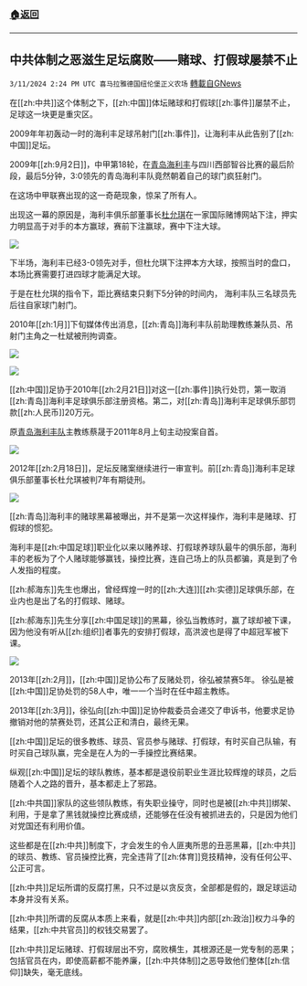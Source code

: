 ###  [:house:返回](README.md)
---


## 中共体制之恶滋生足坛腐败——赌球、打假球屡禁不止
`3/11/2024 2:24 PM UTC 喜马拉雅德国纽伦堡正义农场` [轉載自GNews](https://gnews.org/articles/2384568)

 在[[zh:中共]]这个体制之下，[[zh:中国]]体坛赌球和打假球[[zh:事件]]屡禁不止，足球这一块更是重灾区。

2009年年初轰动一时的海利丰足球吊射门[[zh:事件]]，让海利丰从此告别了[[zh:中国]]足坛。

2009年[[zh:9月2日]]，中甲第18轮，在[青岛海利丰](https://baike.baidu.com/item/%E9%9D%92%E5%B2%9B%E6%B5%B7%E5%88%A9%E4%B8%B0/8703173?fromModule=lemma_inlink)与四川西部智谷比赛的最后阶段，最后5分钟，3∶0领先的青岛海利丰队竟然朝着自己的球门疯狂射门。

在这场中甲联赛出现的这一奇葩现象，惊呆了所有人。

出现这一幕的原因是，海利丰俱乐部董事长[杜允琪](https://baike.baidu.com/item/%E6%9D%9C%E5%85%81%E7%90%AA/9119017?fromModule=lemma_inlink)在一家国际赌博网站下注，押实力明显高于对手的本方赢球，赛前下注赢球，赛中下注大球。


![](https://ipfs.gnews.org/ipfs/QmZBBaVaabLZzVtkMaVUCpM9XoG9zcHemKQkgUTb9XBRr3?filename=0311-1.jpg)


下半场，海利丰已经3-0领先对手，但杜允琪下注押本方大球，按照当时的盘口，本场比赛需要打进四球才能满足大球。

于是在杜允琪的指令下，距比赛结束只剩下5分钟的时间内， 海利丰队三名球员先后往自家球门射门。

2010年[[zh:1月]]下旬媒体传出消息，[[zh:青岛]]海利丰队前助理教练兼队员、吊射门主角之一杜斌被刑拘调查。


![](https://ipfs.gnews.org/ipfs/QmWcBsDho27v1AYz8oKJHHsujD7UK66krBwqV9aEeabLgH?filename=0311-2.jpg)


![](https://ipfs.gnews.org/ipfs/QmWaGPYzMKhCpP4Gqfi5CFhgR6BXRAVabm7pdBRpmA9GvC?filename=0311-3.jpg)

        

[[zh:中国]]足协于2010年[[zh:2月21日]]对这一[[zh:事件]]执行处罚，第一取消[[zh:青岛]]海利丰足球俱乐部注册资格。第二，对[[zh:青岛]]海利丰足球俱乐部罚款[[zh:人民币]]20万元。

原[青岛海利丰队](https://baike.baidu.com/item/%E9%9D%92%E5%B2%9B%E6%B5%B7%E5%88%A9%E4%B8%B0%E9%98%9F/257833?fromModule=lemma_inlink)主教练蔡晟于2011年8月上旬主动投案自首。

![](https://ipfs.gnews.org/ipfs/QmTkJDHLGGoStC9ToSRVShHV5EoHJt5Wwfvh7LHUru6HNv?filename=0311-4.jpg)

2012年[[zh:2月18日]]，足坛反赌案继续进行一审宣判。前[[zh:青岛]]海利丰足球俱乐部董事长杜允琪被判7年有期徒刑。

![](https://ipfs.gnews.org/ipfs/QmToPmD4yGkQRgCQZCcSo8Ug94eHaERFyz9fHSw4izyH18?filename=0311-5.jpg)

[[zh:青岛]]海利丰的赌球黑幕被曝出，并不是第一次这样操作，海利丰是赌球、打假球的惯犯。

海利丰是[[zh:中国足球]]职业化以来以赌养球、打假球养球队最牛的俱乐部，海利丰的老板为了个人赌球能够赢钱，操控比赛，连自己场上的队员都骗，真是到了令人发指的程度。

[[zh:郝海东]]先生也爆出，曾经辉煌一时的[[zh:大连]][[zh:实德]]足球俱乐部，在业内也是出了名的打假球、赌球。

[[zh:郝海东]]先生分享[[zh:中国足球]]的黑幕，徐弘当教练时，赢了球却被下课，因为他没有听从[[zh:组织]]者事先的安排打假球，高洪波也是得了中超冠军被下课。

![](https://ipfs.gnews.org/ipfs/QmQGYFcrik3aGTx1aaspWcD9azWX1VRCcBrpjcnNkJEBkk?filename=0311-6.jpg)

2013年[[zh:2月]]，[[zh:中国]]足协公布了反赌处罚，徐弘被禁赛5年。 徐弘是被[[zh:中国]]足协处罚的58人中，唯一一个当时在任中超主教练。

2013年[[zh:3月]]，徐弘向[[zh:中国]]足协仲裁委员会递交了申诉书，他要求足协撤销对他的禁赛处罚，还其公正和清白，最终无果。

[[zh:中国]]足坛的很多教练、球员、官员参与赌球、打假球，有时买自己队输，有时买自己球队赢，完全是在人为的一手操控比赛结果。

纵观[[zh:中国]]足坛的球队教练，基本都是退役前职业生涯比较辉煌的球员，之后随着个人之路的晋升，基本都走上了邪路。

[[zh:中共国]]家队的这些领队教练，有失职业操守，同时也是被[[zh:中共]]绑架、利用，于是拿了黑钱就操控比赛成绩，还能够在任没有被抓进去的，只是因为他们对党国还有利用价值。

这些都是在[[zh:中共]]制度下，才会发生的令人匪夷所思的丑恶黑幕，[[zh:中共]]的球员、教练、官员操控比赛，完全违背了[[zh:体育]]竞技精神，没有任何公平、公正可言。

[[zh:中共]]足坛所谓的反腐打黑，只不过是以贪反贪，全部都是假的，跟足球运动本身并没有关系。

[[zh:中共]]所谓的反腐从本质上来看，就是[[zh:中共]]内部[[zh:政治]]权力斗争的结果，[[zh:中共官员]]的权钱交易罢了。

[[zh:中共]]足坛赌球、打假球层出不穷，腐败横生，其根源还是一党专制的恶果；包括官员在内，即使高薪都不能养廉，[[zh:中共体制]]之恶导致他们整体[[zh:信仰]]缺失，毫无底线。

